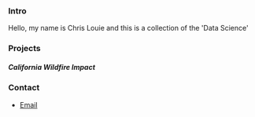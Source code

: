 ### Intro

Hello, my name is Chris Louie and this is a collection of the 'Data Science'

### Projects

##### California Wildfire Impact

### Contact

- [Email](chrislouie@protonmail.com)

